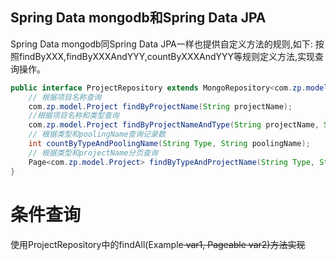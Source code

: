 ## Spring Data mongodb和Spring Data JPA
Spring Data mongodb同Spring Data JPA一样也提供自定义方法的规则,如下:
按照findByXXX,findByXXXAndYYY,countByXXXAndYYY等规则定义方法,实现查询操作。

```java
public interface ProjectRepository extends MongoRepository<com.zp.model.Project,String >{
    // 根据项目名称查询
    com.zp.model.Project findByProjectName(String projectName);
    //根据项目名称和类型查询
    com.zp.model.Project findByProjectNameAndType(String projectName, String Type);
    // 根据类型和poolingName查询记录数
    int countByTypeAndPoolingName(String Type, String poolingName);
    // 根据类型和projectName分页查询
    Page<com.zp.model.Project> findByTypeAndProjectName(String Type, String projectName, Pageable pageable);
}
```

# 条件查询

使用ProjectRepository中的findAll(Example<S> var1, Pageable var2)方法实现



